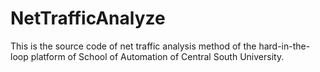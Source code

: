 # NetTrafficAnalyze
 
This is the source code of net traffic analysis method of the hard-in-the-loop platform of School of Automation of Central South University.

